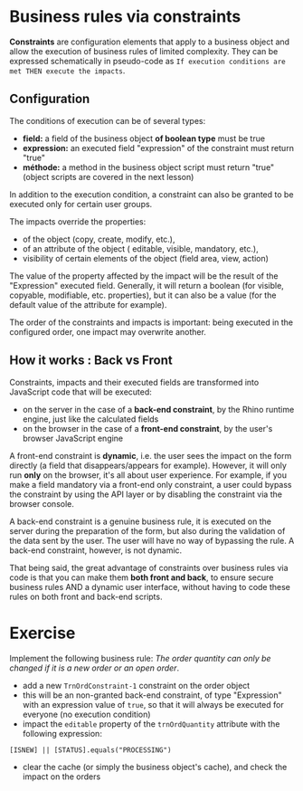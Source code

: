 Business rules via constraints
====================

**Constraints** are configuration elements that apply to a business object and allow the execution of business rules of limited complexity. They can be expressed schematically in pseudo-code as `If execution conditions are met THEN execute the impacts`.

Configuration
---------------------------

The conditions of execution can be of several types:
- **field:** a field of the business object __of boolean type__ must be true
- **expression:** an executed field "expression" of the constraint must return "true"
- **méthode:** a method in the business object script must return "true" (object scripts are covered in the next lesson)

In addition to the execution condition, a constraint can also be granted to be executed only for certain user groups.

The impacts override the properties:
- of the object (copy, create, modify, etc.),
- of an attribute of the object ( editable, visible, mandatory, etc.),
- visibility of certain elements of the object (field area, view, action)

The value of the property affected by the impact will be the result of the "Expression" executed field. Generally, it will return a boolean (for visible, copyable, modifiable, etc. properties), but it can also be a value (for the default value of the attribute for example).


The order of the constraints and impacts is important: being executed in the configured order, one impact may overwrite another.

How it works : Back vs Front
---------------------------

Constraints, impacts and their executed fields are transformed into JavaScript code that will be executed:
- on the server in the case of a **back-end constraint**, by the Rhino runtime engine, just like the calculated fields
- on the browser in the case of a **front-end constraint**, by the user's browser JavaScript engine

A front-end constraint is **dynamic**, i.e. the user sees the impact on the form directly (a field that disappears/appears for example). However, it will only run **only** on the browser, it's all about user experience. For example, if you make a field mandatory via a front-end only constraint, a user could bypass the constraint by using the API layer or by disabling the constraint via the browser console.

A back-end constraint is a genuine business rule, it is executed on the server during the preparation of the form, but also during the validation of the data sent by the user. The user will have no way of bypassing the rule. A back-end constraint, however, is not dynamic.

That being said, the great advantage of constraints over business rules via code is that you can make them **both front and back**, to ensure secure business rules AND a dynamic user interface, without having to code these rules on both front and back-end scripts.

Exercise
====================

Implement the following business rule: *The order quantity can only be changed if it is a new order or an open order*.


- add a new `TrnOrdConstraint-1` constraint on the order object
- this will be an non-granted back-end constraint, of type "Expression" with an expression value of `true`, so that it will always be executed for everyone (no execution condition)
- impact the `editable` property of the `trnOrdQuantity` attribute with the following expression:

```
[ISNEW] || [STATUS].equals("PROCESSING")
```

- clear the cache (or simply the business object's cache), and check the impact on the orders
